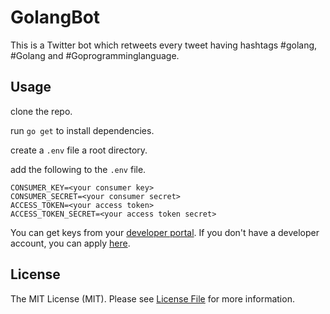 # GolangBot

This is a Twitter bot which retweets every tweet having hashtags #golang, #Golang and #Goprogramminglanguage.

## Usage
clone the repo.

run `go get` to install dependencies.

create a `.env` file a root directory.

add the following to the `.env` file.

```
CONSUMER_KEY=<your consumer key>
CONSUMER_SECRET=<your consumer secret>
ACCESS_TOKEN=<your access token>
ACCESS_TOKEN_SECRET=<your access token secret>
```
You can get keys from your [developer portal](https://developer.twitter.com/en). If you don't have a developer account, you can apply [here](https://developer.twitter.com/en/apply-for-access).

## License
The MIT License (MIT). Please see [License File](https://github.com/amljs/GolangBot/blob/main/LICENSE) for more information.